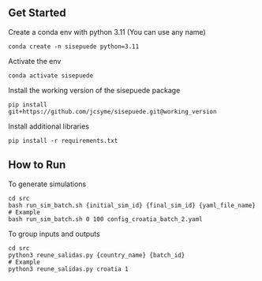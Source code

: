 ## Get Started

Create a conda env with python 3.11 (You can use any name)

```
conda create -n sisepuede python=3.11
```
Activate the env
```
conda activate sisepuede
```
Install the working version of the sisepuede package
```
pip install git+https://github.com/jcsyme/sisepuede.git@working_version
```
Install additional libraries
```
pip install -r requirements.txt
```

## How to Run

To generate simulations

```
cd src
bash run_sim_batch.sh {initial_sim_id} {final_sim_id} {yaml_file_name}
# Example
bash run_sim_batch.sh 0 100 config_croatia_batch_2.yaml
```

To group inputs and outputs
```
cd src
python3 reune_salidas.py {country_name} {batch_id}
# Example
python3 reune_salidas.py croatia 1
```
